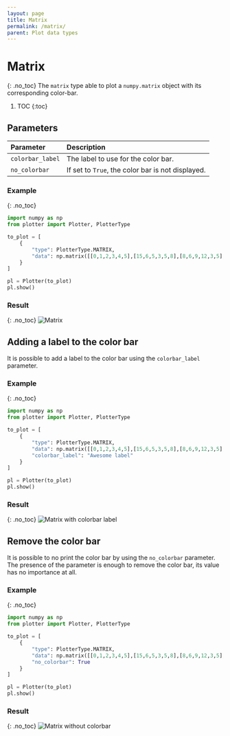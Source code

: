```yaml
---
layout: page
title: Matrix
permalink: /matrix/
parent: Plot data types
---
```

# Matrix
{: .no_toc}
The `matrix` type able to plot a `numpy.matrix` object with its corresponding
color-bar.

1. TOC
{:toc}

## Parameters

| Parameter        | Description                                       |
| :-------         | :------                                           |
| `colorbar_label` | The label to use for the color bar.               |
| `no_colorbar`    | If set to `True`, the color bar is not displayed. |

### Example
{: .no_toc}
```python
import numpy as np
from plotter import Plotter, PlotterType

to_plot = [
    {
        "type": PlotterType.MATRIX,
        "data": np.matrix([[0,1,2,3,4,5],[15,6,5,3,5,8],[8,6,9,12,3,5],[4,5,7,7,5,3]]),
    }
]

pl = Plotter(to_plot)
pl.show()
```

### Result
{: .no_toc}
![Matrix](/img/matrix.png)

## Adding a label to the color bar
It is possible to add a label to the color bar using the `colorbar_label`
parameter.

### Example
{: .no_toc}
```python
import numpy as np
from plotter import Plotter, PlotterType

to_plot = [
    {
        "type": PlotterType.MATRIX,
        "data": np.matrix([[0,1,2,3,4,5],[15,6,5,3,5,8],[8,6,9,12,3,5],[4,5,7,7,5,3]]),
        "colorbar_label": "Awesome label"
    }
]

pl = Plotter(to_plot)
pl.show()
```

### Result
{: .no_toc}
![Matrix with colorbar label](/img/matrix_cb_label.png)

## Remove the color bar
It is possible to no print the color bar by using the `no_colorbar` parameter.
The presence of the parameter is enough to remove the color bar, its value has
no importance at all.

### Example
{: .no_toc}
```python
import numpy as np
from plotter import Plotter, PlotterType

to_plot = [
    {
        "type": PlotterType.MATRIX,
        "data": np.matrix([[0,1,2,3,4,5],[15,6,5,3,5,8],[8,6,9,12,3,5],[4,5,7,7,5,3]]),
        "no_colorbar": True
    }
]

pl = Plotter(to_plot)
pl.show()
```

### Result
{: .no_toc}
![Matrix without colorbar](/img/matrix_no_cb.png)
